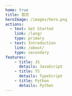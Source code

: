 ```yaml
---
home: true
title: 首页
heroImage: /images/hero.png
actions:
  - text: Get Started
    link: /lang/
    type: primary
  - text: Introduction
    link: /about/
    type: secondary
features:
    - title: JS
      details: JavaScript
    - title: TS
      details: TypeScript
    - title: Python
      details: Python
---
```

